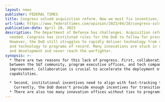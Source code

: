 ```yaml
---
layout: news
publisher: FEDERAL TIMES
title: Congress solved acquisition reform. Now we must fix incentives.
url-link: https://www.federaltimes.com/opinion/2023/04/28/congress-solved-acquisition-reform-now-we-must-fix-incentives/
publication-date: April 28, 2023
description: The Department of Defense has challenges. Acquisition reform is
  needed. Congress has instituted rules for the DoD to follow for procurement.
  However, the DoD still struggles to rapidly deliver technology from science
  and technology to programs of record. Many innovations are stuck in research
  and development and never reach the warfighter.
synopsis: >-
  * There are two reasons for this lack of progress. First, collaboration
  between the S&T community, program executive offices, and tech companies needs
  improvement. Collaboration is crucial to accelerate the deployment of defense
  capabilities.

  * Second, institutional incentives need to align with fast-tracking technology to warfighters.\
    Currently, the DoD doesn't provide enough incentives for transitioning from research and development to procurement.
  * There are also too many innovation offices without ties to programs and program executive offices. The DoD should reduce or remove these offices and focus on those that work.
---
```

